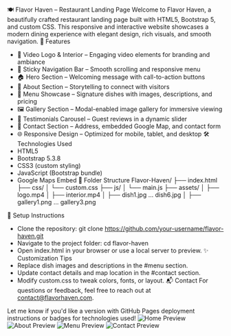🍽️ Flavor Haven – Restaurant Landing Page
Welcome to Flavor Haven, a beautifully crafted restaurant landing page built with HTML5, Bootstrap 5, and custom CSS. This responsive and interactive website showcases a modern dining experience with elegant design, rich visuals, and smooth navigation.
🚀 Features
- 🎥 Video Logo & Interior – Engaging video elements for branding and ambiance
- 🧭 Sticky Navigation Bar – Smooth scrolling and responsive menu
- 🏠 Hero Section – Welcoming message with call-to-action buttons
- 📖 About Section – Storytelling to connect with visitors
- 🍲 Menu Showcase – Signature dishes with images, descriptions, and pricing
- 🖼️ Gallery Section – Modal-enabled image gallery for immersive viewing
- 💬 Testimonials Carousel – Guest reviews in a dynamic slider
- 📍 Contact Section – Address, embedded Google Map, and contact form
- 🌐 Responsive Design – Optimized for mobile, tablet, and desktop
🛠️ Technologies Used
- HTML5
- Bootstrap 5.3.8
- CSS3 (custom styling)
- JavaScript (Bootstrap bundle)
- Google Maps Embed
📁 Folder Structure
Flavor-Haven/
├── index.html
├── css/
│   └── custom.css
├── js/
│   └── main.js
├── assets/
│   ├── logo.mp4
│   ├── interior.mp4
│   ├── dish1.jpg ... dish6.jpg
│   ├── gallery1.png ... gallery3.png


📌 Setup Instructions
- Clone the repository:
git clone https://github.com/your-username/flavor-haven.git
- Navigate to the project folder:
cd flavor-haven
- Open index.html in your browser or use a local server to preview.
✨ Customization Tips
- Replace dish images and descriptions in the #menu section.
- Update contact details and map location in the #contact section.
- Modify custom.css to tweak colors, fonts, or layout.
📬 Contact
For questions or feedback, feel free to reach out at contact@flavorhaven.com.

Let me know if you'd like a version with GitHub Pages deployment instructions or badges for technologies used!
![Home Preview](https://raw.githubusercontent.com/22-sushma/Restaurant_landing_page/assets/home.png)
![About Preview](https://raw.githubusercontent.com/22-sushma/Restaurant_landing_page/assets/about.png)
![Menu Preview](https://raw.githubusercontent.com/22-sushma/Restaurant_landing_page/assets/menu.png)
![Contact Preview](https://raw.githubusercontent.com/22-sushma/Restaurant_landing_page/assets/contact.png)


